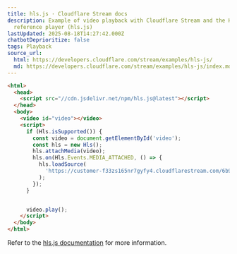 ```yaml
---
title: hls.js · Cloudflare Stream docs
description: Example of video playback with Cloudflare Stream and the HLS
  reference player (hls.js)
lastUpdated: 2025-08-18T14:27:42.000Z
chatbotDeprioritize: false
tags: Playback
source_url:
  html: https://developers.cloudflare.com/stream/examples/hls-js/
  md: https://developers.cloudflare.com/stream/examples/hls-js/index.md
---
```


```html
<html>
  <head>
    <script src="//cdn.jsdelivr.net/npm/hls.js@latest"></script>
  </head>
  <body>
    <video id="video"></video>
    <script>
      if (Hls.isSupported()) {
        const video = document.getElementById('video');
        const hls = new Hls();
        hls.attachMedia(video);
        hls.on(Hls.Events.MEDIA_ATTACHED, () => {
          hls.loadSource(
            'https://customer-f33zs165nr7gyfy4.cloudflarestream.com/6b9e68b07dfee8cc2d116e4c51d6a957/manifest/video.m3u8'
          );
        });
      }


      video.play();
    </script>
  </body>
</html>
```

Refer to the [hls.js documentation](https://github.com/video-dev/hls.js/blob/master/docs/API.md) for more information.
